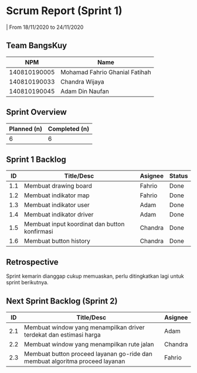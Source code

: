 # Scrum Report (Sprint 1)
| From 18/11/2020 to 24/11/2020

## Team BangsKuy
| NPM           | Name                          |
| ------------- |-------------------------------|
| 140810190005  | Mohamad Fahrio Ghanial Fatihah|
| 140810190033  | Chandra Wijaya                |
| 140810190045  | Adam Din Naufan               |

## Sprint Overview
| Planned (n)   | Completed (n) |
| ------------- |-------------- |
| 6             | 6             |

## Sprint 1 Backlog

| ID  | Title/Desc                                           | Asignee | Status |
| --- | ---------------------------------------------------- | ------- | ------ |
| 1.1 | Membuat drawing board                                | Fahrio  | Done   |
| 1.2 | Membuat indikator map                                | Fahrio  | Done   |
| 1.3 | Membuat indikator user                               | Adam    | Done   |
| 1.4 | Membuat indikator driver                             | Adam    | Done   |
| 1.5 | Membuat input koordinat dan button konfirmasi        | Chandra | Done   |
| 1.6 | Membuat button history                               | Chandra | Done   |

## Retrospective 

Sprint kemarin dianggap cukup memuaskan, perlu ditingkatkan lagi untuk sprint berikutnya.

## Next Sprint Backlog (Sprint 2)
| ID  | Title/Desc                                                                   | Asignee | 
| --- | -----------------------------------------------------------------------------| --------| 
| 2.1 | Membuat window yang menampilkan driver terdekat dan estimasi harga           | Adam    |
| 2.2 | Membuat window yang menampilkan rute jalan                                   | Chandra |
| 2.3 | Membuat button proceed layanan go-ride dan membuat algoritma proceed layanan | Fahrio  |
